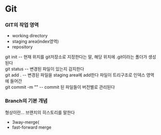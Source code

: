 # Git


### GIT의 작업 영역

* working directory
* staging area(index영역)
* repository

git init -- 현재 위치를 git저장소로 지정한다는 말, 해당 위치에 .git이라는 폴더가 생성된다<br>
git status -- 변경된 파일이 있는지 감지한다<br>
git add . -- 변경된 파일을 staging area에 add한다 파일이 트리구조로 인덱스 영역에 들어간<br>
git commit -m "" -- commit 된 파일들이 버전별로 관리된다


### Branch의 기본 개념
형상이란... 브랜치의 히스토리를 말한다
 * 3way-merge(
 * fast-forward merge
